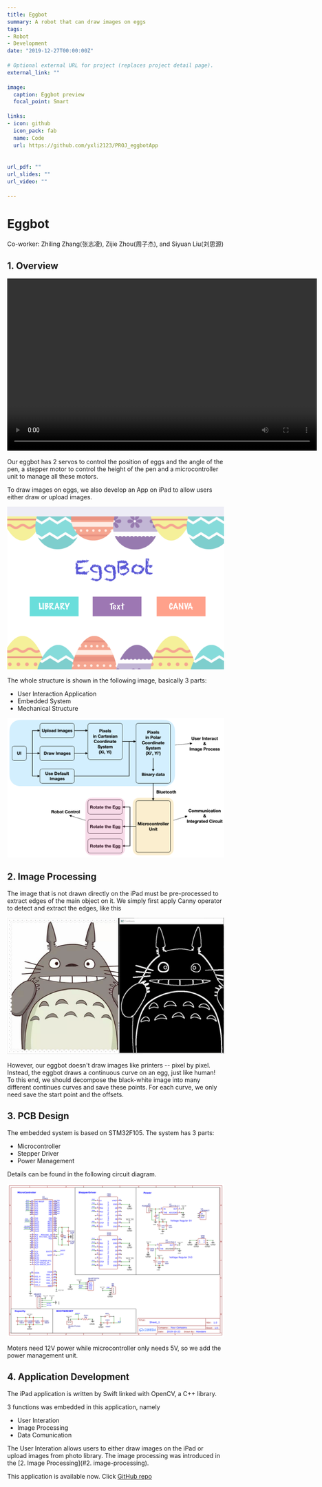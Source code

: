 ```yaml
---
title: Eggbot
summary: A robot that can draw images on eggs
tags:
- Robot
- Development 
date: "2019-12-27T00:00:00Z"

# Optional external URL for project (replaces project detail page).
external_link: ""

image:
  caption: Eggbot preview
  focal_point: Smart

links:
- icon: github
  icon_pack: fab
  name: Code
  url: https://github.com/yxli2123/PROJ_eggbotApp


url_pdf: ""
url_slides: ""
url_video: ""

---
```


# Eggbot

Co-worker: Zhiling Zhang(张志凌), Zijie Zhou(周子杰), and Siyuan Liu(刘思源)

## 1. Overview
<video width="720" height="400" controls>
  <source src="./Eggbot.mp4" type="video/mp4">
Your browser does not support the video tag.
</video>

Our eggbot has 2 servos to control the position of eggs and the angle of the pen, a stepper motor to control the height of the pen and a microcontroller unit to manage all these motors.

To draw images on eggs, we also develop an App on iPad to allow users either draw or upload images.

<img src="./eggbot_app.png" alt="eggbot_app" style="zoom:100%;" />

The whole structure is shown in the following image, basically 3 parts:

- User Interaction Application
- Embedded System
- Mechanical Structure

<img src="./eggbot_structure.png" alt="eggbot_structure" style="zoom:100%;" />

## 2. Image Processing

The image that is not drawn directly on the iPad must be pre-processed to extract edges of the main object on it. We simply first apply Canny operator to detect and extract the edges, like this

<img src="./eggbot_image_processing.png" alt="eggbot_image_processing" style="zoom:100%;" />

However, our eggbot doesn't draw images like printers -- pixel by pixel. Instead, the eggbot draws a continuous curve on an egg, just like human! To this end, we should decompose the black-white image into many different continues curves and save these points. For each curve, we only need save the start point and the offsets.

## 3. PCB Design

The embedded system is based on STM32F105. The system has 3 parts:

- Microcontroller
- Stepper Driver
- Power Management

Details can be found in the following circuit diagram.

 <img src="./PCB Circuit.png" alt="PCB Circuit" style="zoom:100%;" />

Moters need 12V power while microcontroller only needs 5V, so we add the power management unit.

## 4. Application Development

The iPad application is written by Swift linked with OpenCV, a C++ library.

3 functions was embedded in this application, namely

- User Interation
- Image Processing
- Data Comunication

The User Interation allows users to either draw images on the iPad or upload images from photo library. The image processing was introduced in the [2. Image Processing](#2. image-processing).

This application is available now. Click [GitHub repo](https://github.com/yxli2123/PROJ_eggbotApp)

